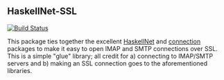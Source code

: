 HaskellNet-SSL
--------------

[![Build Status](https://travis-ci.org/dpwright/HaskellNet-SSL.svg?branch=master)](https://travis-ci.org/dpwright/HaskellNet-SSL)

This package ties together the excellent [HaskellNet][HaskellNet] and
[connection][connection] packages to make it easy to open IMAP and SMTP
connections over SSL.  This is a simple "glue" library; all credit for a)
connecting to IMAP/SMTP servers and b) making an SSL connection goes to the
aforementioned libraries.

[HaskellNet]: https://github.com/jtdaugherty/HaskellNet
[connection]: https://github.com/vincenthz/hs-connection
